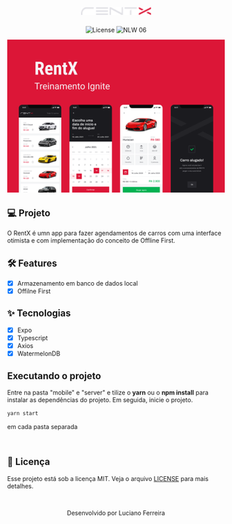 <h1 align="center">
  <img alt="rentx" height="18" title="rentx" src=".github/logo.png" />
</h1>

<p align="center">
  <img alt="License" src="https://img.shields.io/static/v1?label=license&message=MIT&color=dc1637&labelColor=0A1033">

 <img src="https://img.shields.io/static/v1?label=Ignite&message=ReactNative&color=dc1637&labelColor=0A1033" alt="NLW 06" />
</p>

![cover](.github/capa.png)

## 💻 Projeto

O RentX é umn app para fazer agendamentos de carros com uma interface otimista e com implementação do conceito de Offline First.

## :hammer_and_wrench: Features

- [x] Armazenamento em banco de dados local
- [x] Offilne First

## ✨ Tecnologias

- [x] Expo
- [x] Typescript
- [x] Axios
- [x] WatermelonDB

## Executando o projeto

Entre na pasta "mobile" e "server" e tilize o **yarn** ou o **npm install** para instalar as dependências do projeto.
Em seguida, inicie o projeto.

```cl
yarn start
```

em cada pasta separada

</br>

## 📄 Licença

Esse projeto está sob a licença MIT. Veja o arquivo [LICENSE](LICENSE.md) para mais detalhes.

<br />

<div align="center">
  <p>Desenvolvido por Luciano Ferreira</p>

</div>
